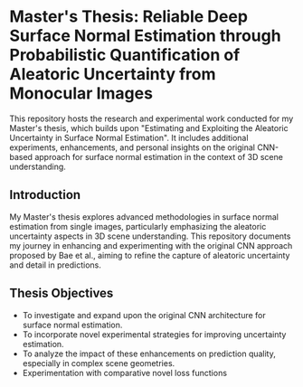 # Master's Thesis: Reliable Deep Surface Normal Estimation through Probabilistic Quantification of Aleatoric Uncertainty from Monocular Images
This repository hosts the research and experimental work conducted for my Master's thesis, which builds upon "Estimating and Exploiting the Aleatoric Uncertainty in Surface Normal Estimation". It includes additional experiments, enhancements, and personal insights on the original CNN-based approach for surface normal estimation in the context of 3D scene understanding.

## Introduction

My Master's thesis explores advanced methodologies in surface normal estimation from single images, particularly emphasizing the aleatoric uncertainty aspects in 3D scene understanding. This repository documents my journey in enhancing and experimenting with the original CNN approach proposed by Bae et al., aiming to refine the capture of aleatoric uncertainty and detail in predictions.

## Thesis Objectives

- To investigate and expand upon the original CNN architecture for surface normal estimation.
- To incorporate novel experimental strategies for improving uncertainty estimation.
- To analyze the impact of these enhancements on prediction quality, especially in complex scene geometries.
- Experimentation with  comparative novel loss functions


